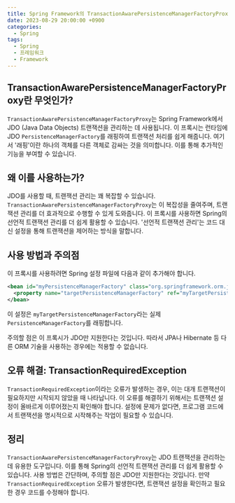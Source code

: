 ```yaml
---
title: Spring Framework의 TransactionAwarePersistenceManagerFactoryProxy 이해하기
date: 2023-08-29 20:00:00 +0900
categories:
  - Spring
tags:
  - Spring
  - 프레임워크
  - Framework
---
```

## TransactionAwarePersistenceManagerFactoryProxy란 무엇인가?

`TransactionAwarePersistenceManagerFactoryProxy`는 Spring Framework에서 JDO (Java Data Objects) 트랜잭션을 관리하는 데 사용됩니다. 이 프록시는 런타임에 JDO `PersistenceManagerFactory`를 래핑하여 트랜잭션 처리를 쉽게 해줍니다. 여기서 '래핑'이란 하나의 객체를 다른 객체로 감싸는 것을 의미합니다. 이를 통해 추가적인 기능을 부여할 수 있습니다.

## 왜 이를 사용하는가?

JDO를 사용할 때, 트랜잭션 관리는 꽤 복잡할 수 있습니다. `TransactionAwarePersistenceManagerFactoryProxy`는 이 복잡성을 줄여주며, 트랜잭션 관리를 더 효과적으로 수행할 수 있게 도와줍니다. 이 프록시를 사용하면 Spring의 선언적 트랜잭션 관리를 더 쉽게 활용할 수 있습니다. '선언적 트랜잭션 관리'는 코드 대신 설정을 통해 트랜잭션을 제어하는 방식을 말합니다.

## 사용 방법과 주의점

이 프록시를 사용하려면 Spring 설정 파일에 다음과 같이 추가해야 합니다.

```xml
<bean id="myPersistenceManagerFactory" class="org.springframework.orm.jdo.TransactionAwarePersistenceManagerFactoryProxy">
  <property name="targetPersistenceManagerFactory" ref="myTargetPersistenceManagerFactory"/>
</bean>
```

이 설정은 `myTargetPersistenceManagerFactory`라는 실제 `PersistenceManagerFactory`를 래핑합니다.

주의할 점은 이 프록시가 JDO만 지원한다는 것입니다. 따라서 JPA나 Hibernate 등 다른 ORM 기술을 사용하는 경우에는 적용할 수 없습니다.

## 오류 해결: TransactionRequiredException

`TransactionRequiredException`이라는 오류가 발생하는 경우, 이는 대개 트랜잭션이 필요하지만 시작되지 않았을 때 나타납니다. 이 오류를 해결하기 위해서는 트랜잭션 설정이 올바르게 이루어졌는지 확인해야 합니다. 설정에 문제가 없다면, 프로그램 코드에서 트랜잭션을 명시적으로 시작해주는 작업이 필요할 수 있습니다.

## 정리

`TransactionAwarePersistenceManagerFactoryProxy`는 JDO 트랜잭션을 관리하는 데 유용한 도구입니다. 이를 통해 Spring의 선언적 트랜잭션 관리를 더 쉽게 활용할 수 있습니다. 사용 방법은 간단하며, 주의할 점은 JDO만 지원한다는 것입니다. 만약 `TransactionRequiredException` 오류가 발생한다면, 트랜잭션 설정을 확인하고 필요한 경우 코드를 수정해야 합니다.